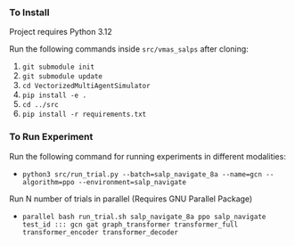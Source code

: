 ### To Install
Project requires Python 3.12

Run the following commands inside `src/vmas_salps` after cloning:
1. `git submodule init`
2. `git submodule update`
3. `cd VectorizedMultiAgentSimulator`
4. `pip install -e .`
7. `cd ../src`
8. `pip install -r requirements.txt`

### To Run Experiment

Run the following command for running experiments in different modalities:

- `python3 src/run_trial.py --batch=salp_navigate_8a --name=gcn --algorithm=ppo --environment=salp_navigate`

Run N number of trials in parallel (Requires GNU Parallel Package)

- `parallel bash run_trial.sh salp_navigate_8a ppo salp_navigate test_id ::: gcn gat graph_transformer transformer_full transformer_encoder transformer_decoder`



